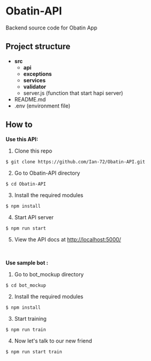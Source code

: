 # Obatin-API
Backend source code for Obatin App

## Project structure 

* **src**
  * **api**
  * **exceptions**
  * **services**
  * **validator**
  * server.js (function that start hapi server)
* README.md
* .env (environment file)

## How to

**Use this API:** 
1) Clone this repo
```
$ git clone https://github.com/Ian-72/Obatin-API.git
```

2) Go to Obatin-API directory
```
$ cd Obatin-API
```

3) Install the required modules
```
$ npm install
```

4) Start API server
```
$ npm run start
```

5) View the API docs at
[http://localhost:5000/](http://localhost:5000/)

&nbsp;

**Use sample bot :**

1) Go to bot_mockup directory
```
$ cd bot_mockup
```

2) Install the required modules
```
$ npm install
```

3) Start training
```
$ npm run train
```

4) Now let's talk to our new friend
```
$ npm run start train
```